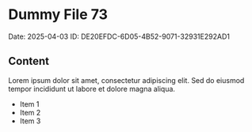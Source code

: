 # Dummy File 73

Date: 2025-04-03
ID: DE20EFDC-6D05-4B52-9071-32931E292AD1

## Content

Lorem ipsum dolor sit amet, consectetur adipiscing elit.
Sed do eiusmod tempor incididunt ut labore et dolore magna aliqua.

* Item 1
* Item 2
* Item 3

